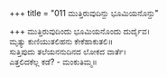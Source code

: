 +++
title = "011 ಮುತ್ತಿರುವುದಿನ್ದು ಭೂಮಿಯನೊನ್ದು"

+++
ಮುತ್ತಿರುವುದಿಂದು ಭೂಮಿಯನೊಂದು ದುರ್ದೈವ।  
ಮೃತ್ಯು ಕುಣಿಯುತಲಿಹನು ಕೇಕೆಹಾಕುತಲಿ॥  
ಸುತ್ತಿಪುದು ತಲೆಯನನುದಿನದ ಲೋಕದ ವಾರ್ತೆ।  
ಎತ್ತಲಿದಕೆಲ್ಲ ಕಡೆ? - ಮಂಕುತಿಮ್ಮ॥  

